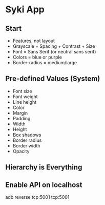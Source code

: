 # Syki App

## Start

- Features, not layout
- Grayscale + Spacing + Contrast + Size
- Font = Sans Serif (or neutral sans serif)
- Colors = blue or purple
- Border-radius = medium/large

## Pre-defined Values (System)

- Font size
- Font weight
- Line height
- Color
- Margin
- Padding
- Width
- Height
- Box shadows
- Border radius
- Border width
- Opacity

## Hierarchy is Everything



## Enable API on localhost

adb reverse tcp:5001 tcp:5001
